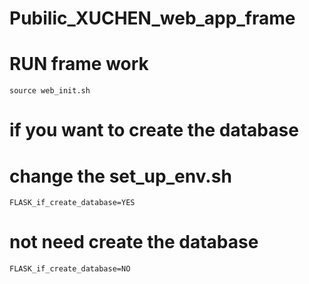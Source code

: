 # Pubilic_XUCHEN_web_app_frame

# RUN frame work

    source web_init.sh

# if you want to create the database

# change the set_up_env.sh

    FLASK_if_create_database=YES

# not need create the database

    FLASK_if_create_database=NO

